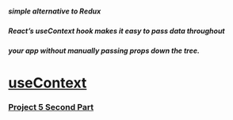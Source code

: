 ##### simple alternative to Redux

##### React’s useContext hook makes it easy to pass data throughout 
##### your app without manually passing props down the tree.



#  [useContext](https://daveceddia.com/usecontext-hook/)


### [Project 5 Second Part](https://react-context-class-05.surge.sh/)

